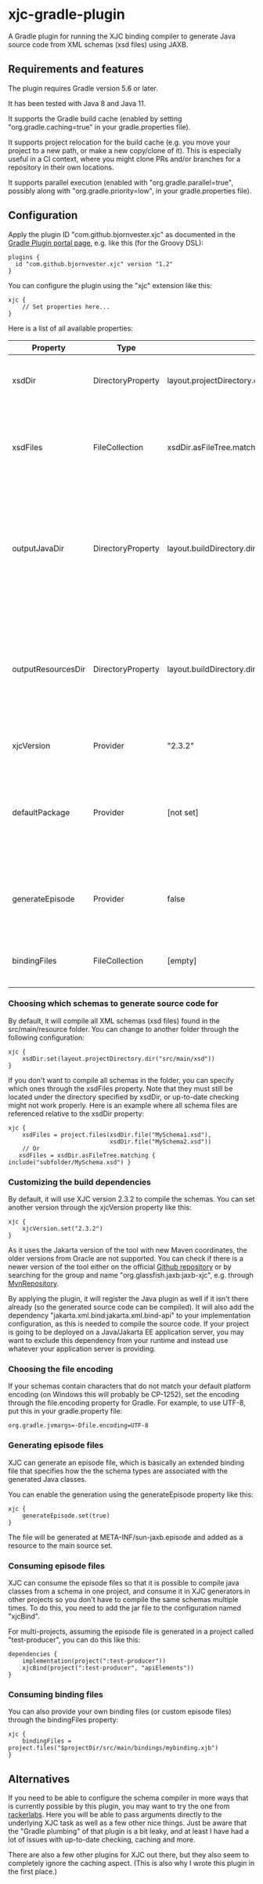 # xjc-gradle-plugin
A Gradle plugin for running the XJC binding compiler to generate Java source code from XML schemas (xsd files) using JAXB.

## Requirements and features
The plugin requires Gradle version 5.6 or later.

It has been tested with Java 8 and Java 11.

It supports the Gradle build cache (enabled by setting "org.gradle.caching=true" in your gradle.properties file).

It supports project relocation for the build cache (e.g. you move your project to a new path, or make a new copy/clone of it).
This is especially useful in a CI context, where you might clone PRs and/or branches for a repository in their own locations. 

It supports parallel execution (enabled with "org.gradle.parallel=true", possibly along with "org.gradle.priority=low", in your gradle.properties file).

## Configuration
Apply the plugin ID "com.github.bjornvester.xjc" as documented in the [Gradle Plugin portal page](https://plugins.gradle.org/plugin/com.github.bjornvester.xjc), e.g. like this (for the Groovy DSL):

```
plugins {
  id "com.github.bjornvester.xjc" version "1.2"
}
```

You can configure the plugin using the "xjc" extension like this:

```
xjc {
    // Set properties here...
}
``` 

Here is a list of all available properties:

| Property               | Type              | Default                                                      | Description                                                                                               |
|------------------------|-------------------|--------------------------------------------------------------|-----------------------------------------------------------------------------------------------------------|
| xsdDir                 | DirectoryProperty | layout.projectDirectory.dir("src/main/resources")            | The directory holding the xsd files to compile.                                                           |
| xsdFiles               | FileCollection    | xsdDir.asFileTree.matching { include("**/*.xsd") }           | The schemas to compile. If empty, all files in the xsdDir will be compiled.                               |
| outputJavaDir          | DirectoryProperty | layout.buildDirectory.dir("generated/sources/xjc/java")      | The output directory for the generated Java sources. Note that it will be deleted when running XJC.       |
| outputResourcesDir     | DirectoryProperty | layout.buildDirectory.dir("generated/sources/xjc/resources") | The output directory for the generated resources (if any). Note that it will be deleted when running XJC. |
| xjcVersion             | Provider<String>  | "2.3.2"                                                      | The version of XJC to use.                                                                                |
| defaultPackage         | Provider<String>  | \[not set\]                                                  | The default package for the generated Java classes. If empty, XJC will infer it from the namespace.       |
| generateEpisode        | Provider<Boolean> | false                                                        | Whether to generate an Episode file for the generated Java classes.                                       |
| bindingFiles           | FileCollection    | \[empty\]                                                    | The binding files to use in the schema compiler                                                           |

### Choosing which schemas to generate source code for
By default, it will compile all XML schemas (xsd files) found in the src/main/resource folder.
You can change to another folder through the following configuration:

```
xjc {
    xsdDir.set(layout.projectDirectory.dir("src/main/xsd"))
}
```

If you don't want to compile all schemas in the folder, you can specify which ones through the xsdFiles property.
Note that they must still be located under the directory specified by xsdDir, or up-to-date checking might not work properly.
Here is an example where all schema files are referenced relative to the xsdDir property:

```
xjc {
    xsdFiles = project.files(xsdDir.file("MySchema1.xsd"),
                             xsdDir.file("MySchema2.xsd"))
    // Or
   xsdFiles = xsdDir.asFileTree.matching { include("subfolder/MySchema.xsd") }
```

### Customizing the build dependencies
By default, it will use XJC version 2.3.2 to compile the schemas.
You can set another version through the xjcVersion property like this:

```
xjc {
    xjcVersion.set("2.3.2")
}
```

As it uses the Jakarta version of the tool with new Maven coordinates, the older versions from Oracle are not supported.
You can check if there is a newer version of the tool either on the official [Github repository](https://github.com/eclipse-ee4j/jaxb-ri/releases)
or by searching for the group and name "org.glassfish.jaxb:jaxb-xjc", e.g. through [MvnRepository](https://mvnrepository.com/artifact/org.glassfish.jaxb/jaxb-xjc).

By applying the plugin, it will register the Java plugin as well if it isn't there already (so the generated source code can be compiled).
It will also add the dependency "jakarta.xml.bind:jakarta.xml.bind-api" to your implementation configuration, as this is needed to compile the source code.
If your project is going to be deployed on a Java/Jakarta EE application server, you may want to exclude this dependency from your runtime and instead use whatever your application server is providing.

### Choosing the file encoding
If your schemas contain characters that do not match your default platform encoding (on Windows this will probably be CP-1252),
set the encoding through the file.encoding property for Gradle.
For example, to use UTF-8, put this in your gradle.property file:

```
org.gradle.jvmargs=-Dfile.encoding=UTF-8
```    

### Generating episode files
XJC can generate an episode file, which is basically an extended binding file that specifies how the the schema types are associated with the generated Java classes.

You can enable the generation using the generateEpisode property like this:

```
xjc {
    generateEpisode.set(true)
}
```

The file will be generated at META-INF/sun-jaxb.episode and added as a resource to the main source set.

### Consuming episode files
XJC can consume the episode files so that it is possible to compile java classes from a schema in one project, and consume it in XJC generators in other projects so you don't have to compile the same schemas multiple times.
To do this, you need to add the jar file to the configuration named "xjcBind".

For multi-projects, assuming the episode file is generated in a project called "test-producer", you can do this like this:

```
dependencies {
    implementation(project(":test-producer"))
    xjcBind(project(":test-producer", "apiElements"))
}
```

### Consuming binding files
You can also provide your own binding files (or custom episode files) through the bindingFiles property:

```
xjc {
    bindingFiles = project.files("$projectDir/src/main/bindings/mybinding.xjb")
}
```

## Alternatives
If you need to be able to configure the schema compiler in more ways that is currently possible by this plugin, you may want to try the one from [rackerlabs](https://github.com/rackerlabs/gradle-jaxb-plugin).
Here you will be able to pass arguments directly to the underlying XJC task as well as a few other nice things. Just be aware that the "Gradle plumbing" of that plugin is a bit leaky, and at least I have had a lot of issues with up-to-date checking, caching and more.

There are also a few other plugins for XJC out there, but they also seem to completely ignore the caching aspect.
(This is also why I wrote this plugin in the first place.)
